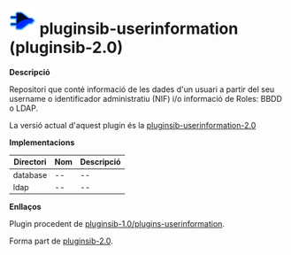 # ![Logo](https://github.com/GovernIB/maven/raw/binaris/pluginsib/projectinfo_Attachments/icon.jpg) pluginsib-userinformation  (pluginsib-2.0)

**Descripció**


Repositori que conté  informació de les dades d'un usuari a partir del seu username o identificador administratiu (NIF) i/o informació de Roles: BBDD o LDAP.

La versió actual d'aquest plugin és la [pluginsib-userinformation-2.0](https://github.com/GovernIB/pluginsib-userinformation/tree/pluginsib-userinformation-2.0)


**Implementacions**

Directori | Nom | Descripció
------------ | ------------- | -------------
database | -- | -- 
ldap | -- | --


**Enllaços**


Plugin procedent de [pluginsib-1.0/plugins-userinformation](https://github.com/GovernIB/pluginsib/tree/pluginsib-1.0/plugins-userinformation).  

Forma part de [pluginsib-2.0](https://github.com/GovernIB/pluginsib/tree/pluginsib-2.0).

